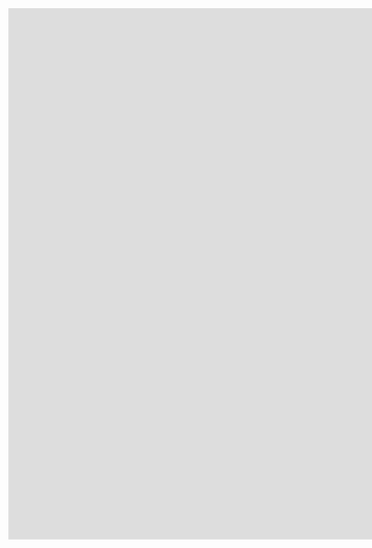 <iframe width="2000" height="1069" src="https://www.youtube.com/embed/lshudkVc8lg" title="Tower of Fantasy 4.0 - Loslyn 2.2 - Diseño de alta costura ✨🙏#tofanmade  #toweroffantasy #tofloslyn" frameborder="0" allow="accelerometer; autoplay; clipboard-write; encrypted-media; gyroscope; picture-in-picture; web-share" referrerpolicy="strict-origin-when-cross-origin" allowfullscreen></iframe>
